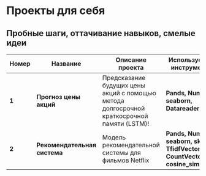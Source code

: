 # Проекты для себя
## Пробные шаги, оттачивание навыков, смелые идеи
Номер | Название | Описание проекта | Используемые инструменты
----- | ---------------| ---------------------------------------------------------------------- | -------------
**1** | **Прогноз цены акций** | Предсказание будущих цены акций с помощью метода долгосрочной краткосрочной памяти (LSTM)! | **Pands, Numpy, seaborn, Datareader,LSTM**
**2** | **Рекомендательная система** | Модель рекомендательной системы для фильмов Netflix | **Pands, Numpy, seaborn, sklearn, TfidfVectorizer, CountVectorizer, cosine_similarity**
